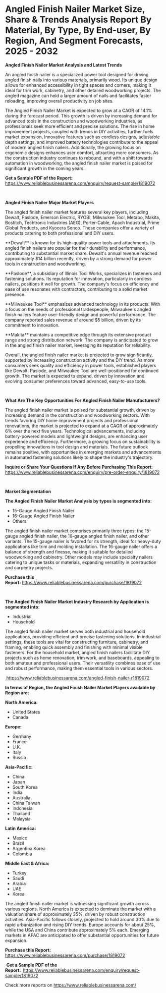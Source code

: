 <p><h1>Angled Finish Nailer Market Size, Share & Trends Analysis Report By Material, By Type, By End-user, By Region, And Segment Forecasts, 2025 - 2032</h1></p><p><strong>Angled Finish Nailer Market Analysis and Latest Trends</strong></p>
<p><p>An angled finish nailer is a specialized power tool designed for driving angled finish nails into various materials, primarily wood. Its unique design allows for enhanced accessibility in tight spaces and corners, making it ideal for trim work, cabinetry, and other detailed woodworking projects. The angled magazine can hold a larger amount of nails and facilitates faster reloading, improving overall productivity on job sites.</p><p>The Angled Finish Nailer Market is expected to grow at a CAGR of 14.1% during the forecast period. This growth is driven by increasing demand for advanced tools in the construction and woodworking industries, as professionals seek more efficient and precise solutions. The rise in home improvement projects, coupled with trends in DIY activities, further fuels market expansion. Innovative features such as cordless designs, adjustable depth settings, and improved battery technologies contribute to the appeal of modern angled finish nailers. Additionally, the growing focus on ergonomic designs enhances user comfort, attracting more consumers. As the construction industry continues to rebound, and with a shift towards automation in woodworking, the angled finish nailer market is poised for significant growth in the coming years.</p></p>
<p><strong>Get a Sample PDF of the Report:&nbsp;</strong> <a href="https://www.reliablebusinessarena.com/enquiry/request-sample/1819072?utm_campaign=2793&utm_medium=2&utm_source=Github&utm_content=ia&utm_term=09042025&utm_id=angled-finish-nailer">https://www.reliablebusinessarena.com/enquiry/request-sample/1819072</a></p>
<p>&nbsp;</p>
<p><strong>Angled Finish Nailer Major Market Players</strong></p>
<p><p>The angled finish nailer market features several key players, including Dewalt, Paslode, Emerson Electric, RYOBI, Milwaukee Tool, Metabo, Makita, Bostitch, Techtronic Industries (AEG), Porter-Cable, Apach Industrial, Prime Global Products, and Kyocera Senco. These companies offer a variety of products catering to both professional and DIY users.</p><p>**Dewalt** is known for its high-quality power tools and attachments. Its angled finish nailers are popular for their durability and performance, contributing to substantial market share. Dewalt's annual revenue reached approximately $14 billion recently, driven by a strong demand for power tools in construction and woodworking.</p><p>**Paslode**, a subsidiary of Illinois Tool Works, specializes in fasteners and fastening solutions. Its reputation for innovation, particularly in cordless nailers, positions it well for growth. The company's focus on efficiency and ease of use resonates with contractors, contributing to a solid market presence.</p><p>**Milwaukee Tool** emphasizes advanced technology in its products. With a focus on the needs of professional tradespeople, Milwaukee's angled finish nailers feature user-friendly design and powerful performance. The company reported sales revenue of around $5 billion, driven by its commitment to innovation.</p><p>**Makita** maintains a competitive edge through its extensive product range and strong distribution network. The company is anticipated to grow in the angled finish nailer market, leveraging its reputation for reliability.</p><p>Overall, the angled finish nailer market is projected to grow significantly, supported by increasing construction activity and the DIY trend. As more consumers seek quality and efficiency in power tools, established players like Dewalt, Paslode, and Milwaukee Tool are well-positioned for continued growth. The market is expected to expand, driven by innovation and evolving consumer preferences toward advanced, easy-to-use tools.</p></p>
<p>&nbsp;</p>
<p><strong>What Are The Key Opportunities For Angled Finish Nailer Manufacturers?</strong></p>
<p><p>The angled finish nailer market is poised for substantial growth, driven by increasing demand in the construction and woodworking sectors. With trends favoring DIY home improvement projects and professional renovations, the market is projected to expand at a CAGR of approximately 6% over the next five years. Technological advancements, including battery-powered models and lightweight designs, are enhancing user experience and efficiency. Furthermore, a growing focus on sustainability is propelling innovations in tool design and materials. The future outlook remains positive, with opportunities in emerging markets and advancements in automated fastening solutions likely to shape the industry's trajectory.</p></p>
<p><strong>Inquire or Share Your Questions If Any Before Purchasing This Report:</strong> <a href="https://www.reliablebusinessarena.com/enquiry/pre-order-enquiry/1819072?utm_campaign=2793&utm_medium=2&utm_source=Github&utm_content=ia&utm_term=09042025&utm_id=angled-finish-nailer">https://www.reliablebusinessarena.com/enquiry/pre-order-enquiry/1819072</a></p>
<p>&nbsp;</p>
<p><strong>Market Segmentation</strong></p>
<p><strong>The Angled Finish Nailer Market Analysis by types is segmented into:</strong></p>
<p><ul><li>15-Gauge Angled Finish Nailer</li><li>16-Gauge Angled Finish Nailer</li><li>Others</li></ul></p>
<p><p>The angled finish nailer market comprises primarily three types: the 15-gauge angled finish nailer, the 16-gauge angled finish nailer, and other variants. The 15-gauge nailer is favored for its strength, ideal for heavy-duty applications like trim and molding installation. The 16-gauge nailer offers a balance of strength and finesse, making it suitable for detailed woodworking and cabinetry. Other models may include specialty nailers catering to unique tasks or materials, expanding versatility in construction and carpentry projects.</p></p>
<p><strong>Purchase this Report:&nbsp;</strong><a href="https://www.reliablebusinessarena.com/purchase/1819072?utm_campaign=2793&utm_medium=2&utm_source=Github&utm_content=ia&utm_term=09042025&utm_id=angled-finish-nailer">https://www.reliablebusinessarena.com/purchase/1819072</a></p>
<p>&nbsp;</p>
<p><strong>The Angled Finish Nailer Market Industry Research by Application is segmented into:</strong></p>
<p><ul><li>Industrial</li><li>Household</li></ul></p>
<p><p>The angled finish nailer market serves both industrial and household applications, providing efficient and precise fastening solutions. In industrial settings, these tools are vital for constructing furniture, cabinetry, and framing, enabling quick assembly and finishing with minimal visible fasteners. For the household market, angled finish nailers facilitate DIY projects such as home renovation, trim work, and baseboards, appealing to both amateur and professional users. Their versatility combines ease of use and robust performance, making them essential tools in various sectors.</p></p>
<p><a href="https://www.reliablebusinessarena.com/angled-finish-nailer-r1819072?utm_campaign=2793&utm_medium=2&utm_source=Github&utm_content=ia&utm_term=09042025&utm_id=angled-finish-nailer">&nbsp;https://www.reliablebusinessarena.com/angled-finish-nailer-r1819072</a></p>
<p><strong>In terms of Region, the Angled Finish Nailer Market Players available by Region are:</strong></p>
<p>
    <p> <strong> North America: </strong>
        <ul>
            <li>United States</li>
            <li>Canada</li>
        </ul>
        </p> 
    <p> <strong> Europe: </strong>
        <ul>
            <li>Germany</li>
            <li>France</li>
            <li>U.K.</li>
            <li>Italy</li>
            <li>Russia</li>
        </ul>
        </p> 
    <p> <strong> Asia-Pacific: </strong>
        <ul>
            <li>China</li>
            <li>Japan</li>
            <li>South Korea</li>
            <li>India</li>
            <li>Australia</li>
            <li>China Taiwan</li>
            <li>Indonesia</li>
            <li>Thailand</li>
            <li>Malaysia</li>
        </ul>
        </p> 
    <p> <strong> Latin America: </strong>
        <ul>
            <li>Mexico</li>
            <li>Brazil</li>
            <li>Argentina Korea</li>
            <li>Colombia</li>
        </ul>
        </p> 
    <p> <strong> Middle East & Africa: </strong>
        <ul>
            <li>Turkey</li>
            <li>Saudi</li>
            <li>Arabia</li>
            <li>UAE</li>
            <li>Korea</li>
        </ul>
    </p>
    </p>
<p><p>The angled finish nailer market is witnessing significant growth across various regions. North America is expected to dominate the market with a valuation share of approximately 35%, driven by robust construction activities. Asia-Pacific follows closely, projected to hold around 30% due to rapid urbanization and rising DIY trends. Europe accounts for about 25%, while the USA and China contribute approximately 5% each. Emerging markets in APAC are anticipated to offer substantial opportunities for future expansion.</p></p>
<p><strong>Purchase this Report: </strong><a href="https://www.reliablebusinessarena.com/purchase/1819072?utm_campaign=2793&utm_medium=2&utm_source=Github&utm_content=ia&utm_term=09042025&utm_id=angled-finish-nailer">https://www.reliablebusinessarena.com/purchase/1819072</a></p>
<p>&nbsp;<strong>Get a Sample PDF of the Report:&nbsp;&nbsp;</strong><a href="https://www.reliablebusinessarena.com/enquiry/request-sample/1819072?utm_campaign=2793&utm_medium=2&utm_source=Github&utm_content=ia&utm_term=09042025&utm_id=angled-finish-nailer">https://www.reliablebusinessarena.com/enquiry/request-sample/1819072</a></p>
<p><strong></strong></p>
<p>Check more reports on <a href="https://www.reliablebusinessarena.com/?utm_campaign=2793&utm_medium=2&utm_source=Github&utm_content=ia&utm_term=09042025&utm_id=angled-finish-nailer">https://www.reliablebusinessarena.com/</a></p>